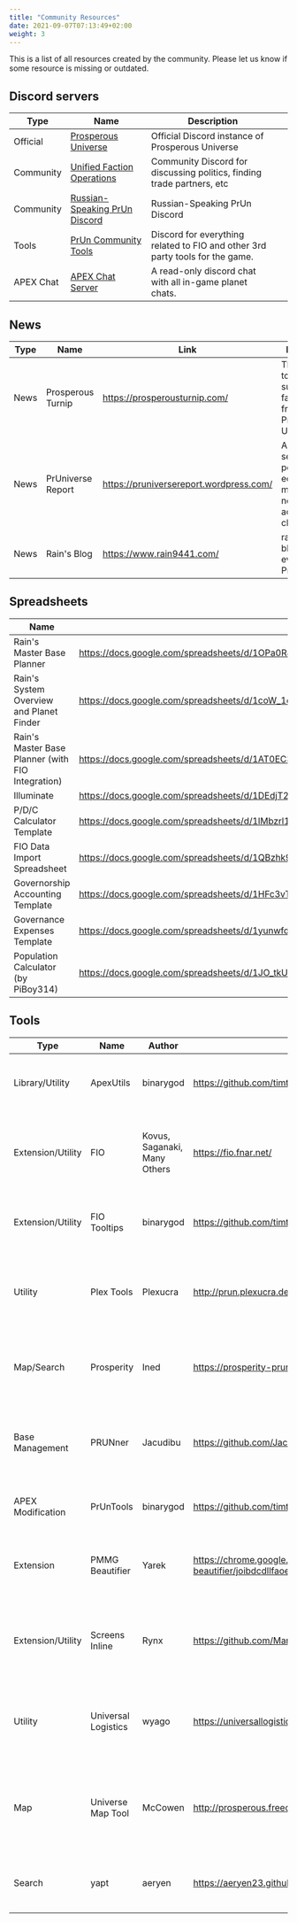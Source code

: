 ```yaml
---
title: "Community Resources"
date: 2021-09-07T07:13:49+02:00
weight: 3
---
```


This is a list of all resources created by the community. Please let us know if some resource is missing or outdated.

## Discord servers

| Type                | Name                                                               | Description                                                                   |   |
|---------------------|--------------------------------------------------------------------|-------------------------------------------------------------------------------|---|
| Official            | [Prosperous Universe](https://discord.com/invite/rRbqqRz)          | Official Discord instance of Prosperous Universe                              |   |
| Community           | [Unified Faction Operations](https://discord.gg/vwcUJx8HHP)        | Community Discord for discussing politics, finding trade partners, etc        |   |
| Community           | [Russian-Speaking PrUn Discord](https://discord.gg/uqaKf9CWHD)     | Russian-Speaking PrUn Discord                                                 |   |
| Tools               | [PrUn Community Tools](https://discord.gg/XsKwwcMMNj)              | Discord for everything related to FIO and other 3rd party tools for the game. |   |
| APEX Chat           | [APEX Chat Server](https://discord.gg/39629axAxG)                  | A read-only discord chat with all in-game planet chats.                       |   |

## News

| Type            | Name                   | Link                                                                                       | Description                                                                             |
|-----------------|------------------------|--------------------------------------------------------------------------------------------|-----------------------------------------------------------------------------------------|
| News            | Prosperous Turnip      | https://prosperousturnip.com/                                                              | The best, totally real, super not fake, news from the Prosperous Universe!              |
| News            | PrUniverse Report      | https://pruniversereport.wordpress.com/                                                    | A source of serious political, economic and miscellaneous news from across the cluster. |
| News            | Rain's Blog            | https://www.rain9441.com/                                                                  | rain9441's blog about everything PrUn.                                                  |

## Spreadsheets

| Name                                              | Link                                                                                                    |
|---------------------------------------------------|---------------------------------------------------------------------------------------------------------|
| Rain's Master Base Planner                        | https://docs.google.com/spreadsheets/d/1OPa0RJcCT3LTUs7eVmcw2tJwP5yZ3TsQBR07GufVIlU/edit?usp=sharing    |
| Rain's System Overview and Planet Finder          | https://docs.google.com/spreadsheets/d/1coW_1dmdnEZuAJNwgVOQd8TA9TEOC36igqsiDm4spq0/edit#gid=1088718272 |
| Rain's Master Base Planner (with FIO Integration) | https://docs.google.com/spreadsheets/d/1AT0EC3aB3SoXBIMHzqchvSw0MLD4IJdcKhPT7YzCniY/edit#gid=1884208544 |
| Illuminate                                        | https://docs.google.com/spreadsheets/d/1DEdjT23XCx8BmLvc_lihKkYY3qLR-HZxe5KkNqMqWWo/edit#gid=1905179033 |
| P/D/C Calculator Template                         | https://docs.google.com/spreadsheets/d/1lMbzrl18bu36hv9xWgA-gToh-EycrY14BE_8aNzFfJk/edit?usp=sharing    |
| FIO Data Import Spreadsheet                       | https://docs.google.com/spreadsheets/d/1QBzhk9XeeCToU72pREC0V_mHBMDUg01fO2XVZDTImQc/edit?usp=sharing    |
| Governorship Accounting Template                  | https://docs.google.com/spreadsheets/d/1HFc3vTyLSVDj4PyPSKrVnE3MO5a3oSb61m_0Opu8CAA/edit?usp=sharing    |
| Governance Expenses Template                      | https://docs.google.com/spreadsheets/d/1yunwfdcR3CMMNKOV4snCbY5B-KvJ5Kq36xLDCFg0cp8/edit?usp=sharing    |
| Population Calculator (by PiBoy314)               | https://docs.google.com/spreadsheets/d/1JO_tkU6R8d_WiPA7hVJ685WrdyJhaOxP_Q9cU-1kfNo/edit#gid=827834260  |

## Tools

| Type              | Name                   | Author                           | Link                                                                                       | Description                                                                                    |
|-------------------|------------------------|----------------------------------|--------------------------------------------------------------------------------------------|------------------------------------------------------------------------------------------------|
| Library/Utility   | ApexUtils              | binarygod                        | https://github.com/timthedevguy/ApexUtils                                                  | JavaScript class to assist in integrating custom code to APEX console.                         |
| Extension/Utility | FIO                    | Kovus, Saganaki, Many Others     | https://fio.fnar.net/                                                                      | Search planets, find shipping ads, see your consumable burn, and much much more.               |
| Extension/Utility | FIO Tooltips           | binarygod                        | https://github.com/timthedevguy/PrUnTools_Public/tree/master/FIO_Tooltips                  | Show exchange data on inventory items on mouse-over.
| Utility           | Plex Tools             | Plexucra                         | http://prun.plexucra.de/                                                                   | Tools for the daily work of a galactic CEO with a starmap, profit analyzer, and much more.     |
| Map/Search        | Prosperity             | Ined                             | https://prosperity-prun.netlify.app/                                                       | Search a 2D map, find resource locations, and plot jump routes.                                |
| Base Management   | PRUNner                | Jacudibu                         | https://github.com/Jacudibu/PRUNner/                                                       | Standalone base planning app to establish your empire without using spreadsheets!              |
| APEX Modification | PrUnTools              | binarygod                        | https://github.com/timthedevguy/PrUnTools_Public                                           | Collection of TamperMonkey APEX console mods.                                                  |
| Extension         | PMMG Beautifier        | Yarek                            | https://chrome.google.com/webstore/detail/pmmg-beautifier/joibdcdllfaoegdpjkefncnmcmbkkabi | Improve and tweak the interface elements of Prosperous Universe.                               |
| Extension/Utility | Screens Inline         | Rynx                             | https://github.com/Manderius/PrUn_Addon                                                    | Add individual screens inline as well as add preferred exchange links for material buffers.    |
| Utility           | Universal Logistics    | wyago                            | https://universallogistics.app/                                                            | An exploratory tool for visualizing material supply chains and optimizing building profits.    |
| Map               | Universe Map Tool      | McCowen                          | http://prosperous.freecluster.eu/                                                          | Pan and Zoom this map of systems, FTL flight paths, system and planet names and faction space. |
| Search            | yapt                   | aeryen                           | https://aeryen23.github.io/yapt/                                                           | Search planets, info about a company & general base count.                                     |
